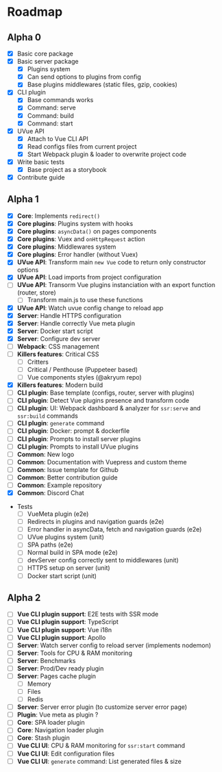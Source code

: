 # Roadmap

## Alpha 0

- [x] Basic core package
- [x] Basic server package
  - [x] Plugins system
  - [x] Can send options to plugins from config
  - [x] Base plugins middlewares (static files, gzip, cookies)
- [x] CLI plugin
  - [x] Base commands works
  - [x] Command: serve
  - [x] Command: build
  - [x] Command: start
- [x] UVue API
  - [x] Attach to Vue CLI API
  - [x] Read configs files from current project
  - [x] Start Webpack plugin & loader to overwrite project code
- [x] Write basic tests
  - [x] Base project as a storybook
- [x] Contribute guide

## Alpha 1

- [x] **Core**: Implements `redirect()`
- [x] **Core plugins**: Plugins system with hooks
- [x] **Core plugins**: `asyncData()` on pages components
- [x] **Core plugins**: Vuex and `onHttpRequest` action
- [x] **Core plugins**: Middlewares system
- [x] **Core plugins**: Error handler (without Vuex)
- [x] **UVue API**: Transform main `new Vue` code to return only constructor options
- [x] **UVue API**: Load imports from project configuration
- [ ] **UVue API**: Transorm Vue plugins instanciation with an export function (router, store)
  - [ ] Transform main.js to use these functions
- [x] **UVue API**: Watch uvue config change to reload app
- [x] **Server**: Handle HTTPS configuration
- [x] **Server**: Handle correctly Vue meta plugin
- [x] **Server**: Docker start script
- [x] **Server**: Configure dev server
- [ ] **Webpack**: CSS management
- [ ] **Killers features**: Critical CSS
  - [ ] Critters
  - [ ] Critical / Penthouse (Puppeteer based)
  - [ ] Vue components styles (@akryum repo)
- [x] **Killers features**: Modern build
- [ ] **CLI plugin**: Base template (configs, router, server with plugins)
- [ ] **CLI plugin**: Detect Vue plugins presence and transform code
- [ ] **CLI plugin**: UI: Webpack dashboard & analyzer for `ssr:serve` and `ssr:build` commands
- [ ] **CLI plugin**: `generate` command
- [ ] **CLI plugin**: Docker: prompt & dockerfile
- [ ] **CLI plugin**: Prompts to install server plugins
- [ ] **CLI plugin**: Prompts to install UVue plugins
- [ ] **Common**: New logo
- [ ] **Common**: Documentation with Vuepress and custom theme
- [ ] **Common**: Issue template for Github
- [ ] **Common**: Better contribution guide
- [ ] **Common**: Example repository
- [x] **Common**: Discord Chat
- Tests
  - [ ] VueMeta plugin (e2e)
  - [ ] Redirects in plugins and navigation guards (e2e)
  - [ ] Error handler in asyncData, fetch and navigation guards (e2e)
  - [ ] UVue plugins system (unit)
  - [ ] SPA paths (e2e)
  - [ ] Normal build in SPA mode (e2e)
  - [ ] devServer config correctly sent to middlewares (unit)
  - [ ] HTTPS setup on server (unit)
  - [ ] Docker start script (unit)

## Alpha 2

- [ ] **Vue CLI plugin support**: E2E tests with SSR mode
- [ ] **Vue CLI plugin support**: TypeScript
- [ ] **Vue CLI plugin support**: Vue i18n
- [ ] **Vue CLI plugin support**: Apollo
- [ ] **Server**: Watch server config to reload server (implements nodemon)
- [ ] **Server**: Tools for CPU & RAM monitoring
- [ ] **Server**: Benchmarks
- [ ] **Server**: Prod/Dev ready plugin
- [ ] **Server**: Pages cache plugin
  - [ ] Memory
  - [ ] Files
  - [ ] Redis
- [ ] **Server**: Server error plugin (to customize server error page)
- [ ] **Plugin**: Vue meta as plugin ?
- [ ] **Core**: SPA loader plugin
- [ ] **Core**: Navigation loader plugin
- [ ] **Core**: Stash plugin
- [ ] **Vue CLI UI**: CPU & RAM monitoring for `ssr:start` command
- [ ] **Vue CLI UI**: Edit configuration files
- [ ] **Vue CLI UI**: `generate` command: List generated files & size
